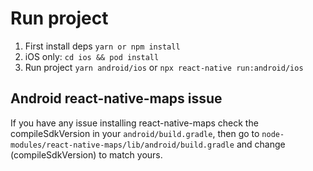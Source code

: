 # Run project

1. First install deps `yarn or npm install`
2. iOS only: `cd ios && pod install`
3. Run project `yarn android/ios` or `npx react-native run:android/ios`

## Android react-native-maps issue

If you have any issue installing react-native-maps check the compileSdkVersion in your `android/build.gradle`, then go to `node-modules/react-native-maps/lib/android/build.gradle` and change (compileSdkVersion) to match yours.
